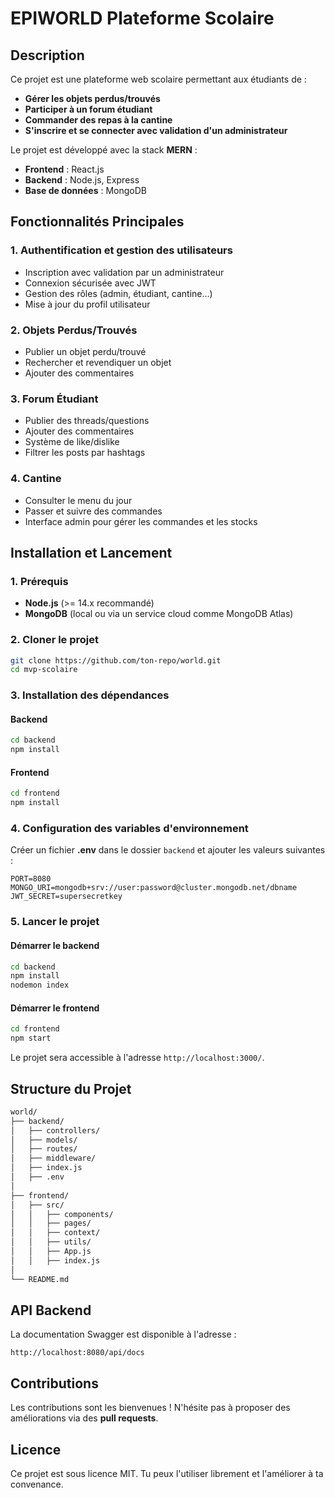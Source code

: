 # EPIWORLD Plateforme Scolaire

## Description
Ce projet est une plateforme web scolaire permettant aux étudiants de :
- **Gérer les objets perdus/trouvés**
- **Participer à un forum étudiant**
- **Commander des repas à la cantine**
- **S'inscrire et se connecter avec validation d'un administrateur**

Le projet est développé avec la stack **MERN** :
- **Frontend** : React.js
- **Backend** : Node.js, Express
- **Base de données** : MongoDB

## Fonctionnalités Principales
### 1. Authentification et gestion des utilisateurs
- Inscription avec validation par un administrateur
- Connexion sécurisée avec JWT
- Gestion des rôles (admin, étudiant, cantine...)
- Mise à jour du profil utilisateur

### 2. Objets Perdus/Trouvés
- Publier un objet perdu/trouvé
- Rechercher et revendiquer un objet
- Ajouter des commentaires

### 3. Forum Étudiant
- Publier des threads/questions
- Ajouter des commentaires
- Système de like/dislike
- Filtrer les posts par hashtags

### 4. Cantine
- Consulter le menu du jour
- Passer et suivre des commandes
- Interface admin pour gérer les commandes et les stocks

## Installation et Lancement
### 1. Prérequis
- **Node.js** (>= 14.x recommandé)
- **MongoDB** (local ou via un service cloud comme MongoDB Atlas)

### 2. Cloner le projet
```sh
git clone https://github.com/ton-repo/world.git
cd mvp-scolaire
```

### 3. Installation des dépendances
#### Backend
```sh
cd backend
npm install
```
#### Frontend
```sh
cd frontend
npm install
```

### 4. Configuration des variables d'environnement
Créer un fichier **.env** dans le dossier `backend` et ajouter les valeurs suivantes :
```env
PORT=8080
MONGO_URI=mongodb+srv://user:password@cluster.mongodb.net/dbname
JWT_SECRET=supersecretkey
```

### 5. Lancer le projet
#### Démarrer le backend
```sh
cd backend
npm install
nodemon index
```
#### Démarrer le frontend
```sh
cd frontend
npm start
```

Le projet sera accessible à l'adresse `http://localhost:3000/`.

## Structure du Projet
```bash
world/
├── backend/
│   ├── controllers/
│   ├── models/
│   ├── routes/
│   ├── middleware/
│   ├── index.js
│   ├── .env
│
├── frontend/
│   ├── src/
│   │   ├── components/
│   │   ├── pages/
│   │   ├── context/
│   │   ├── utils/
│   │   ├── App.js
│   │   ├── index.js
│
└── README.md
```

## API Backend
La documentation Swagger est disponible à l'adresse :
```
http://localhost:8080/api/docs
```

## Contributions
Les contributions sont les bienvenues ! N'hésite pas à proposer des améliorations via des **pull requests**.

## Licence
Ce projet est sous licence MIT. Tu peux l'utiliser librement et l'améliorer à ta convenance.

